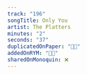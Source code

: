 ```yaml
---
track: "196"
songTitle: Only You
artist: The Platters
minutes: "2"
seconds: "37"
duplicatedOnPaper: "👍🏻"
addedOnRYM: "👍🏻"
sharedOnMonoquin: ❌
---
```

